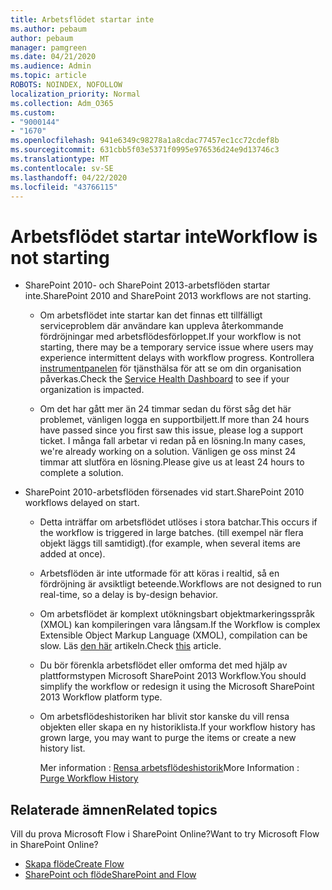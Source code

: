 ```yaml
---
title: Arbetsflödet startar inte
ms.author: pebaum
author: pebaum
manager: pamgreen
ms.date: 04/21/2020
ms.audience: Admin
ms.topic: article
ROBOTS: NOINDEX, NOFOLLOW
localization_priority: Normal
ms.collection: Adm_O365
ms.custom:
- "9000144"
- "1670"
ms.openlocfilehash: 941e6349c98278a1a8cdac77457ec1cc72cdef8b
ms.sourcegitcommit: 631cbb5f03e5371f0995e976536d24e9d13746c3
ms.translationtype: MT
ms.contentlocale: sv-SE
ms.lasthandoff: 04/22/2020
ms.locfileid: "43766115"
---
```

# <a name="workflow-is-not-starting"></a><span data-ttu-id="cf3da-102">Arbetsflödet startar inte</span><span class="sxs-lookup"><span data-stu-id="cf3da-102">Workflow is not starting</span></span>

- <span data-ttu-id="cf3da-103">SharePoint 2010- och SharePoint 2013-arbetsflöden startar inte.</span><span class="sxs-lookup"><span data-stu-id="cf3da-103">SharePoint 2010 and SharePoint 2013 workflows are not starting.</span></span>

    - <span data-ttu-id="cf3da-104">Om arbetsflödet inte startar kan det finnas ett tillfälligt serviceproblem där användare kan uppleva återkommande fördröjningar med arbetsflödesförloppet.</span><span class="sxs-lookup"><span data-stu-id="cf3da-104">If your workflow is not starting, there may be a temporary service issue where users may experience intermittent delays with workflow progress.</span></span> <span data-ttu-id="cf3da-105">Kontrollera [instrumentpanelen](https:/admin.microsoft.com/AdminPortal/Home#/servicehealth) för tjänsthälsa för att se om din organisation påverkas.</span><span class="sxs-lookup"><span data-stu-id="cf3da-105">Check the [Service Health Dashboard](https:/admin.microsoft.com/AdminPortal/Home#/servicehealth) to see if your organization is impacted.</span></span>

    - <span data-ttu-id="cf3da-106">Om det har gått mer än 24 timmar sedan du först såg det här problemet, vänligen logga en supportbiljett.</span><span class="sxs-lookup"><span data-stu-id="cf3da-106">If more than 24 hours have passed since you first saw this issue, please log a support ticket.</span></span> <span data-ttu-id="cf3da-107">I många fall arbetar vi redan på en lösning.</span><span class="sxs-lookup"><span data-stu-id="cf3da-107">In many cases, we're already working on a solution.</span></span> <span data-ttu-id="cf3da-108">Vänligen ge oss minst 24 timmar att slutföra en lösning.</span><span class="sxs-lookup"><span data-stu-id="cf3da-108">Please give us at least 24 hours to complete a solution.</span></span>

- <span data-ttu-id="cf3da-109">SharePoint 2010-arbetsflöden försenades vid start.</span><span class="sxs-lookup"><span data-stu-id="cf3da-109">SharePoint 2010 workflows delayed on start.</span></span>

    - <span data-ttu-id="cf3da-110">Detta inträffar om arbetsflödet utlöses i stora batchar.</span><span class="sxs-lookup"><span data-stu-id="cf3da-110">This occurs if the workflow is triggered in large batches.</span></span> <span data-ttu-id="cf3da-111">(till exempel när flera objekt läggs till samtidigt).</span><span class="sxs-lookup"><span data-stu-id="cf3da-111">(for example, when several items are added at once).</span></span>

    - <span data-ttu-id="cf3da-112">Arbetsflöden är inte utformade för att köras i realtid, så en fördröjning är avsiktligt beteende.</span><span class="sxs-lookup"><span data-stu-id="cf3da-112">Workflows are not designed to run real-time, so a delay is by-design behavior.</span></span>

   -  <span data-ttu-id="cf3da-113">Om arbetsflödet är komplext utökningsbart objektmarkeringsspråk (XMOL) kan kompileringen vara långsam.</span><span class="sxs-lookup"><span data-stu-id="cf3da-113">If the Workflow is complex Extensible Object Markup Language (XMOL), compilation can be slow.</span></span> <span data-ttu-id="cf3da-114">Läs [den här](https://support.microsoft.com//kb/3043697) artikeln.</span><span class="sxs-lookup"><span data-stu-id="cf3da-114">Check [this](https://support.microsoft.com//kb/3043697) article.</span></span>

    - <span data-ttu-id="cf3da-115">Du bör förenkla arbetsflödet eller omforma det med hjälp av plattformstypen Microsoft SharePoint 2013 Workflow.</span><span class="sxs-lookup"><span data-stu-id="cf3da-115">You should simplify the workflow or redesign it using the Microsoft SharePoint 2013 Workflow platform type.</span></span>

    - <span data-ttu-id="cf3da-116">Om arbetsflödeshistoriken har blivit stor kanske du vill rensa objekten eller skapa en ny historiklista.</span><span class="sxs-lookup"><span data-stu-id="cf3da-116">If your workflow history has grown large, you may want to purge the items or create a new history list.</span></span>

        <span data-ttu-id="cf3da-117">Mer information : [Rensa arbetsflödeshistorik](https://blogs.technet.microsoft.com/marj/2015/08/07/sharepoint-2010-workflows-best-practice-purge-workflow-history-list-items/)</span><span class="sxs-lookup"><span data-stu-id="cf3da-117">More Information : [Purge Workflow History](https://blogs.technet.microsoft.com/marj/2015/08/07/sharepoint-2010-workflows-best-practice-purge-workflow-history-list-items/)</span></span>


## <a name="related-topics"></a><span data-ttu-id="cf3da-118">Relaterade ämnen</span><span class="sxs-lookup"><span data-stu-id="cf3da-118">Related topics</span></span>
<span data-ttu-id="cf3da-119">Vill du prova Microsoft Flow i SharePoint Online?</span><span class="sxs-lookup"><span data-stu-id="cf3da-119">Want to try Microsoft Flow in SharePoint Online?</span></span>
- [<span data-ttu-id="cf3da-120">Skapa flöde</span><span class="sxs-lookup"><span data-stu-id="cf3da-120">Create Flow</span></span>](https://support.office.com/article/Create-a-flow-for-a-list-or-library-in-SharePoint-Online-or-OneDrive-for-Business-a9c3e03b-0654-46af-a254-20252e580d01) 
- [<span data-ttu-id="cf3da-121">SharePoint och flöde</span><span class="sxs-lookup"><span data-stu-id="cf3da-121">SharePoint and Flow</span></span>](https://flow.microsoft.com/blog/sharepoint-and-flow/) 


